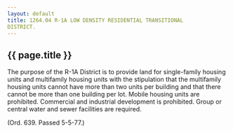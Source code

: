 ```yaml
---
layout: default 
title: 1264.04 R-1A LOW DENSITY RESIDENTIAL TRANSITIONAL
DISTRICT.
---
```


{{ page.title }}
----------------

The purpose of the R-1A District is to provide land for single-family
housing units and multifamily housing units with the stipulation that
the multifamily housing units cannot have more than two units per
building and that there cannot be more than one building per lot. Mobile
housing units are prohibited. Commercial and industrial development is
prohibited. Group or central water and sewer facilities are required.

(Ord. 639. Passed 5-5-77.)
